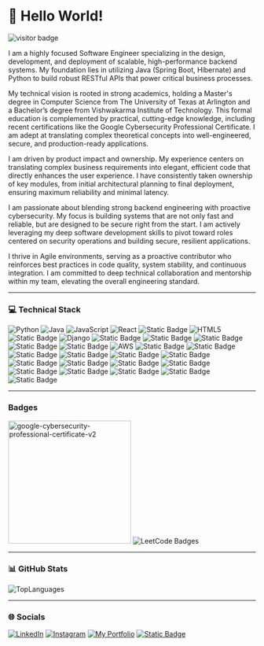 # 💫 Hello World!


![visitor badge](https://visitor-badge.laobi.icu/badge?page_id=khirwadkarshubham25.khirwadkarshubham25)

I am a highly focused Software Engineer specializing in the design, development, and deployment of scalable, high-performance backend systems. My foundation lies in utilizing Java (Spring Boot, Hibernate) and Python to build robust RESTful APIs that power critical business processes.

My technical vision is rooted in strong academics, holding a Master's degree in Computer Science from The University of Texas at Arlington and a Bachelor’s degree from Vishwakarma Institute of Technology. This formal education is complemented by practical, cutting-edge knowledge, including recent certifications like the Google Cybersecurity Professional Certificate. I am adept at translating complex theoretical concepts into well-engineered, secure, and production-ready applications.

I am driven by product impact and ownership. My experience centers on translating complex business requirements into elegant, efficient code that directly enhances the user experience. I have consistently taken ownership of key modules, from initial architectural planning to final deployment, ensuring maximum reliability and minimal latency.

I am passionate about blending strong backend engineering with proactive cybersecurity. My focus is building systems that are not only fast and reliable, but are designed to be secure right from the start. I am actively leveraging my deep software development skills to pivot toward roles centered on security operations and building secure, resilient applications.

I thrive in Agile environments, serving as a proactive contributor who reinforces best practices in code quality, system stability, and continuous integration. I am committed to deep technical collaboration and mentorship within my team, elevating the overall engineering standard.

---------------------------------------------------------------------------------------------------------------------------------------

### 💻 Technical Stack

![Python](https://img.shields.io/badge/python-white?style=for-the-badge&logo=python&logoColor=blue)
![Java](https://img.shields.io/badge/java-white?style=for-the-badge&logo=openjdk&logoColor=yellow)
![JavaScript](https://img.shields.io/badge/javascript-white?style=for-the-badge&logo=javascript&logoColor=%23F7DF1E)
![React](https://img.shields.io/badge/react-white?style=for-the-badge&logo=react&logoColor=%2361DAFB)
![Static Badge](https://img.shields.io/badge/jQuery-white?style=for-the-badge&logo=jquery&logoColor=%230769AD)
![HTML5](https://img.shields.io/badge/html5-white?style=for-the-badge&logo=html5&logoColor=blue)
![Static Badge](https://img.shields.io/badge/CSS3-white?style=for-the-badge&logo=css&logoColor=%23663399)
![Django](https://img.shields.io/badge/django-white?style=for-the-badge&logo=django&logoColor=black)
![Static Badge](https://img.shields.io/badge/Flask-white?style=for-the-badge&logo=flask&logoColor=%233BABC3)
![Static Badge](https://img.shields.io/badge/Spring%20Boot-white?style=for-the-badge&logo=springboot&logoColor=%236DB33F)
![Static Badge](https://img.shields.io/badge/JSON-white?style=for-the-badge&logo=json&logoColor=%23000000)
![Static Badge](https://img.shields.io/badge/Splunk-white?style=for-the-badge&logo=splunk&logoColor=%23000000)
![Static Badge](https://img.shields.io/badge/Wireshark-white?style=for-the-badge&logo=wireshark&logoColor=%231679A7)
![AWS](https://img.shields.io/badge/AWS-white?style=for-the-badge&logo=amazon-aws&logoColor=%23F05032)
![Static Badge](https://img.shields.io/badge/Docker-white?style=for-the-badge&logo=docker&logoColor=%232496ED)
![Static Badge](https://img.shields.io/badge/Jenkins-white?style=for-the-badge&logo=jenkins&logoColor=%23D24939)
![Static Badge](https://img.shields.io/badge/Git-white?style=for-the-badge&logo=git&logoColor=%23F05032)
![Static Badge](https://img.shields.io/badge/GitHub-white?style=for-the-badge&logo=github&logoColor=%23181717)
![Static Badge](https://img.shields.io/badge/Apache%20Airflow-white?style=for-the-badge&logo=apacheairflow&logoColor=%23017CEE)
![Static Badge](https://img.shields.io/badge/Maven-white?style=for-the-badge&logo=apachemaven&logoColor=%23C71A36)
![Static Badge](https://img.shields.io/badge/PostgreSQL-white?style=for-the-badge&logo=postgresql&logoColor=%234169E1)
![Static Badge](https://img.shields.io/badge/MySQL-white?style=for-the-badge&logo=mysql&logoColor=%234479A1)
![Static Badge](https://img.shields.io/badge/SQLite-white?style=for-the-badge&logo=sqlite&logoColor=%23003B57)
![Static Badge](https://img.shields.io/badge/MongoDB-white?style=for-the-badge&logo=mongodb&logoColor=%2347A248)
![Static Badge](https://img.shields.io/badge/Selenium-white?style=for-the-badge&logo=selenium&logoColor=%2343B02A)
![Static Badge](https://img.shields.io/badge/Appium-white?style=for-the-badge&logo=appium&logoColor=%23EE376D)
![Static Badge](https://img.shields.io/badge/PyTest-white?style=for-the-badge&logo=pytest&logoColor=%230A9EDC)
![Static Badge](https://img.shields.io/badge/JIRA-white?style=for-the-badge&logo=jira&logoColor=%230052CC)
![Static Badge](https://img.shields.io/badge/Linux-white?style=for-the-badge&logo=linux&logoColor=%23FCC624)



------------------------------------------------------------------------------------------------------------------------------------------
### Badges

<img width="250" height="250" alt="google-cybersecurity-professional-certificate-v2" src="https://github.com/user-attachments/assets/b98994c8-5747-4de2-af5e-43373bd40fe7" />
<img src="https://leetcode-badge-showcase.vercel.app/api?username=khirwadkarshubham&animated=true&border=no-border&theme=transparent" alt="LeetCode Badges" />

------------------------------------------------------------------------------------------------------------------------------------------


### 📊 GitHub Stats

![TopLanguages](https://github-readme-stats.vercel.app/api/top-langs/?username=khirwadkarshubham25&theme=blue-green)

------------------------------------------------------------------------------------------------------------------------------------------
### 🌐 Socials

[![LinkedIn](https://img.shields.io/badge/LinkedIn-0077B5?style=for-the-badge&logo=linkedin&logoColor=white)](https://www.linkedin.com/in/sk-b62963111/)
[![Instagram](https://img.shields.io/badge/Instagram-E4405F?style=for-the-badge&logo=instagram&logoColor=white)](https://www.instagram.com/shubham0925/)
[![My Portfolio](https://img.shields.io/badge/website-000000?style=for-the-badge&logo=About.me&logoColor=white)](https://shubhamkhirwadkar.netlify.app/)
[![Static Badge](https://img.shields.io/badge/Leetcode-red?style=for-the-badge&logo=leetcode&logoColor=white)](https://leetcode.com/u/khirwadkarshubham/)
